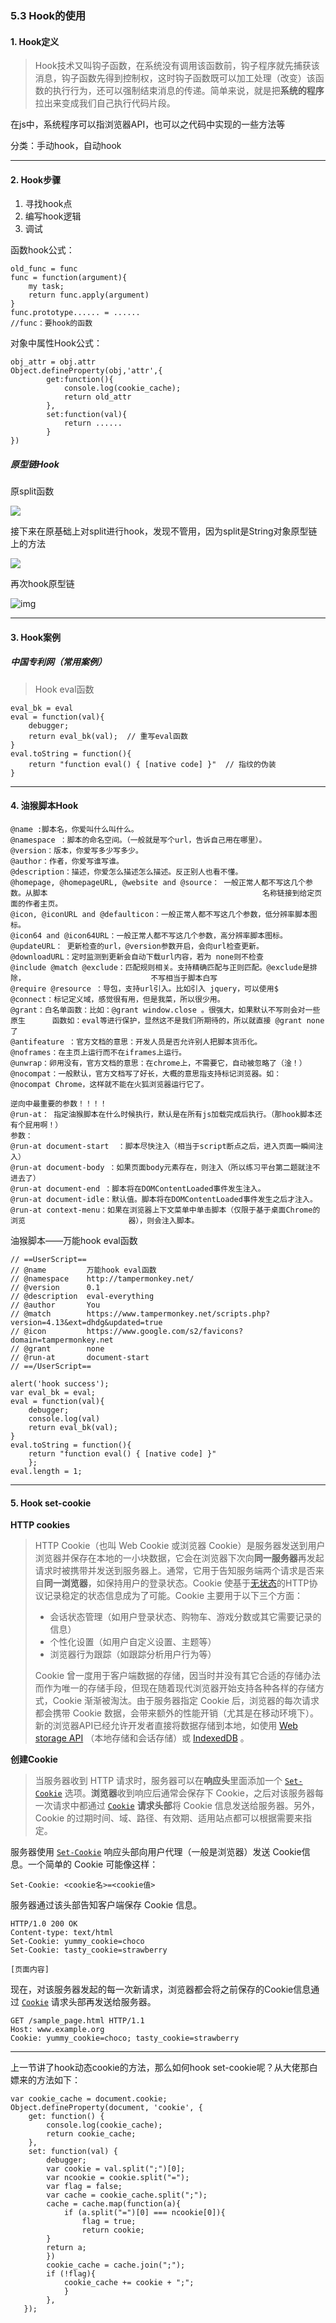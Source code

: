 ### 5.3 Hook的使用

#### 1. Hook定义

> Hook技术又叫钩子函数，在系统没有调用该函数前，钩子程序就先捕获该消息，钩子函数先得到控制权，这时钩子函数既可以加工处理（改变）该函数的执行行为，还可以强制结束消息的传递。简单来说，就是把**系统的程序**拉出来变成我们自己执行代码片段。

在js中，系统程序可以指浏览器API，也可以之代码中实现的一些方法等

分类：手动hook，自动hook

---

####  2. Hook步骤

1. 寻找hook点
2. 编写hook逻辑
3. 调试

函数hook公式：

```
old_func = func
func = function(argument){
	my task;
	return func.apply(argument)
}
func.prototype...... = ......
//func：要hook的函数
```

对象中属性Hook公式：

```
obj_attr = obj.attr
Object.defineProperty(obj,'attr',{
		get:function(){
			console.log(cookie_cache);
			return old_attr
		},
		set:function(val){
			return ......
		}
})
```

##### 原型链Hook

原split函数

![](https://dosrui.oss-cn-guangzhou.aliyuncs.com/img/Snipaste_2021-12-15_23-17-03.png)

接下来在原基础上对split进行hook，发现不管用，因为split是String对象原型链上的方法

![](https://dosrui.oss-cn-guangzhou.aliyuncs.com/img/Snipaste_2021-12-15_23-19-59.png)

再次hook原型链

![img](https://dosrui.oss-cn-guangzhou.aliyuncs.com/img/Snipaste_2021-12-15_23-39-55.png)

----

#### 3. Hook案例

##### 中国专利网（常用案例）

> Hook eval函数

```
eval_bk = eval
eval = function(val){
	debugger;
	return eval_bk(val);  // 重写eval函数
}
eval.toString = function(){
	return "function eval() { [native code] }"  // 指纹的伪装
}
```

----

#### 4. 油猴脚本Hook

```
@name :脚本名，你爱叫什么叫什么。
@namespace ：脚本的命名空间。（一般就是写个url，告诉自己用在哪里）。
@version：版本，你爱写多少写多少。
@author：作者，你爱写谁写谁。
@description：描述，你爱怎么描述怎么描述。反正别人也看不懂。
@homepage, @homepageURL, @website and @source： 一般正常人都不写这几个参数。从脚本												名称链接到给定页面的作者主页。
@icon, @iconURL and @defaulticon：一般正常人都不写这几个参数，低分辨率脚本图标。
@icon64 and @icon64URL：一般正常人都不写这几个参数，高分辨率脚本图标。
@updateURL： 更新检查的url，@version参数开启，会向url检查更新。
@downloadURL：定时监测到更新会自动下载url内容，若为 none则不检查
@include @match @exclude：匹配规则相关。支持精确匹配与正则匹配。@exclude是排除，						    不写相当于脚本白写
@require @resource ：导包，支持url引入。比如引入 jquery，可以使用$
@connect：标记定义域，感觉很有用，但是我菜，所以很少用。
@grant：白名单函数：比如：@grant window.close 。很强大，如果默认不写则会对一些原生		函数如：eval等进行保护，显然这不是我们所期待的，所以就直接 @grant none了
@antifeature ：官方文档的意思：开发人员是否允许别人把脚本货币化。
@noframes：在主页上运行而不在iframes上运行。
@unwrap：卵用没有，官方文档的意思：在chrome上，不需要它，自动被忽略了（淦！）
@nocompat：一般默认，官方文档写了好长，大概的意思指支持标记浏览器。如： 								@nocompat Chrome，这样就不能在火狐浏览器运行它了。

逆向中最重要的参数！！！！
@run-at： 指定油猴脚本在什么时候执行，默认是在所有js加载完成后执行。（那hook脚本还有个屁用啊！）
参数：
@run-at document-start  ：脚本尽快注入（相当于script断点之后，进入页面一瞬间注入）
@run-at document-body ：如果页面body元素存在，则注入（所以练习平台第二题就注不进去了）
@run-at document-end ：脚本将在DOMContentLoaded事件发生注入。
@run-at document-idle：默认值。脚本将在DOMContentLoaded事件发生之后才注入。
@run-at context-menu：如果在浏览器上下文菜单中单击脚本（仅限于基于桌面Chrome的浏览						 器），则会注入脚本。
```

油猴脚本——万能hook eval函数

```
// ==UserScript==
// @name         万能hook eval函数
// @namespace    http://tampermonkey.net/
// @version      0.1
// @description  eval-everything
// @author       You
// @match        https://www.tampermonkey.net/scripts.php?version=4.13&ext=dhdg&updated=true
// @icon         https://www.google.com/s2/favicons?domain=tampermonkey.net
// @grant        none
// @run-at       document-start
// ==/UserScript==

alert('hook success');
var eval_bk = eval;
eval = function(val){
    debugger;
    console.log(val)
    return eval_bk(val);
}
eval.toString = function(){
	return "function eval() { [native code] }"
	};
eval.length = 1;
```

------

#### 5. Hook set-cookie

**HTTP cookies**

> HTTP Cookie（也叫 Web Cookie 或浏览器 Cookie）是服务器发送到用户浏览器并保存在本地的一小块数据，它会在浏览器下次向**同一服务器**再发起请求时被携带并发送到服务器上。通常，它用于告知服务端两个请求是否来自**同一浏览器**，如保持用户的登录状态。Cookie 使基于[无状态](https://developer.mozilla.org/en-US/docs/Web/HTTP/Overview#http_is_stateless_but_not_sessionless)的HTTP协议记录稳定的状态信息成为了可能。Cookie 主要用于以下三个方面：
>
> - 会话状态管理（如用户登录状态、购物车、游戏分数或其它需要记录的信息）
> - 个性化设置（如用户自定义设置、主题等）
> - 浏览器行为跟踪（如跟踪分析用户行为等）
>
> Cookie 曾一度用于客户端数据的存储，因当时并没有其它合适的存储办法而作为唯一的存储手段，但现在随着现代浏览器开始支持各种各样的存储方式，Cookie 渐渐被淘汰。由于服务器指定 Cookie 后，浏览器的每次请求都会携带 Cookie 数据，会带来额外的性能开销（尤其是在移动环境下）。新的浏览器API已经允许开发者直接将数据存储到本地，如使用 [Web storage API](https://developer.mozilla.org/zh-CN/docs/Web/API/Web_Storage_API) （本地存储和会话存储）或 [IndexedDB](https://developer.mozilla.org/zh-CN/docs/Web/API/IndexedDB_API) 。

**创建Cookie**

> 当服务器收到 HTTP 请求时，服务器可以在**响应头**里面添加一个 [`Set-Cookie`](https://developer.mozilla.org/zh-CN/docs/Web/HTTP/Headers/Set-Cookie) 选项。**浏览器**收到响应后通常会保存下 Cookie，之后对该服务器每一次请求中都通过 [`Cookie`](https://developer.mozilla.org/zh-CN/docs/Web/HTTP/Headers/Cookie) **请求头部**将 Cookie 信息发送给服务器。另外，Cookie 的过期时间、域、路径、有效期、适用站点都可以根据需要来指定。

服务器使用 [`Set-Cookie`](https://developer.mozilla.org/zh-CN/docs/Web/HTTP/Headers/Set-Cookie) 响应头部向用户代理（一般是浏览器）发送 Cookie信息。一个简单的 Cookie 可能像这样：

```
Set-Cookie: <cookie名>=<cookie值>
```

服务器通过该头部告知客户端保存 Cookie 信息。

```
HTTP/1.0 200 OK
Content-type: text/html
Set-Cookie: yummy_cookie=choco
Set-Cookie: tasty_cookie=strawberry

[页面内容]
```

现在，对该服务器发起的每一次新请求，浏览器都会将之前保存的Cookie信息通过 [`Cookie`](https://developer.mozilla.org/zh-CN/docs/Web/HTTP/Headers/Cookie) 请求头部再发送给服务器。

```
GET /sample_page.html HTTP/1.1
Host: www.example.org
Cookie: yummy_cookie=choco; tasty_cookie=strawberry
```

----

上一节讲了hook动态cookie的方法，那么如何hook set-cookie呢？从大佬那白嫖来的方法如下：

```
var cookie_cache = document.cookie;
Object.defineProperty(document, 'cookie', {
    get: function() {
        console.log(cookie_cache);
        return cookie_cache;
    },
    set: function(val) {
    	debugger;
        var cookie = val.split(";")[0];
        var ncookie = cookie.split("=");
        var flag = false;
        var cache = cookie_cache.split(";");
        cache = cache.map(function(a){
        	if (a.split("=")[0] === ncookie[0]){
                flag = true;
                return cookie;
        }
        return a;
        })
        cookie_cache = cache.join(";");
        if (!flag){
        	cookie_cache += cookie + ";";
        	}
        },
   });

```

